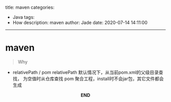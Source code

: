title: maven
categories:
  - Java
tags:
  - How
description: maven
author: Jade
date: 2020-07-14 14:11:00
---
# maven
> Why

- relativePath / pom
	relativePath 默认情况下，从当前pom.xml的父级目录查找， 为空值时从仓库查找
	pom 聚合工程，install时不会jar包，其它文件都会生成


<p style="text-align: center"><strong>END</strong></p>